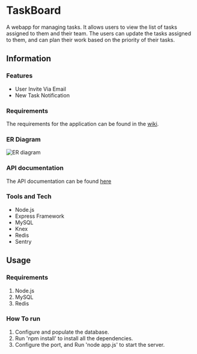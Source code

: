# TaskBoard

A webapp for managing tasks. It allows users to view the list of tasks assigned to them and their team. The users can update the tasks assigned to them, and can plan their work based on the priority of their tasks.

## Information

### Features

* User Invite Via Email
* New Task Notification

### Requirements

The requirements for the application can be found in the [wiki](https://github.com/rahulbu/TaskBoard/wiki/).

### ER Diagram

![ER diagram](https://github.com/rahulbu/TaskBoard/blob/master/task-line.png)

### API documentation

The API documentation can be found [here](https://documenter.getpostman.com/view/10203641/SWTHbb5z)

### Tools and Tech

* Node.js
* Express Framework
* MySQL
* Knex
* Redis
* Sentry

## Usage

### Requirements

1. Node.js
2. MySQL
3. Redis

### How To run

1. Configure and populate the database.
2. Run 'npm install' to install all the dependencies.
3. Configure the port, and Run 'node app.js' to start the server.
